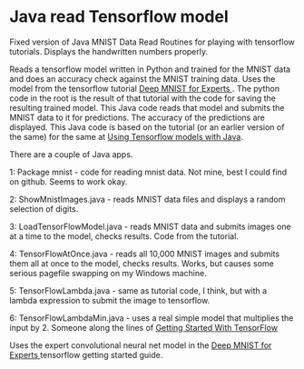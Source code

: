 # Java read Tensorflow model

Fixed version of Java MNIST Data Read Routines for playing with tensorflow tutorials. Displays the handwritten numbers properly. 

Reads a tensorflow model written in Python and trained for the MNIST data and does an accuracy check against the MNIST training data. Uses the model from the tensorflow tutorial [Deep MNIST for Experts ](https://www.tensorflow.org/get_started/mnist/pros). The python code in the root is the result of that tutorial with the code for saving the resulting trained model. This Java code reads that model and submits the MNIST data to it for predictions. The accuracy of the predictions are displayed. This Java code is based on the tutorial (or an earlier version of the same) for the same at [Using Tensorflow models with Java](https://www.youtube.com/watch?v=j3MZ0brQ0QE).

There are a couple of Java apps.

1: Package mnist - code for reading mnist data. Not mine, best I could find on github. Seems to work okay.

2: ShowMnistImages.java - reads MNIST data files and displays a random selection of digits.

3: LoadTensorFlowModel.java - reads MNIST data and submits images one at a time to the model, checks results. Code from the tutorial.

4: TensorFlowAtOnce.java - reads all 10,000 MNIST images and submits them all at once to the model, checks results. Works, but causes some serious pagefile swapping on my Windows machine.

5: TensorFlowLambda.java - same as tutorial code, I think, but with a lambda expression to submit the image to tensorflow.

6: TensorFlowLambdaMin.java - uses a real simple model that multiplies the input by 2. Someone along the lines of [Getting Started With TensorFlow ](https://www.tensorflow.org/get_started/get_started)

Uses the expert convolutional neural net model in the [Deep MNIST for Experts ](https://www.tensorflow.org/get_started/mnist/pros) tensorflow getting started guide.


   
